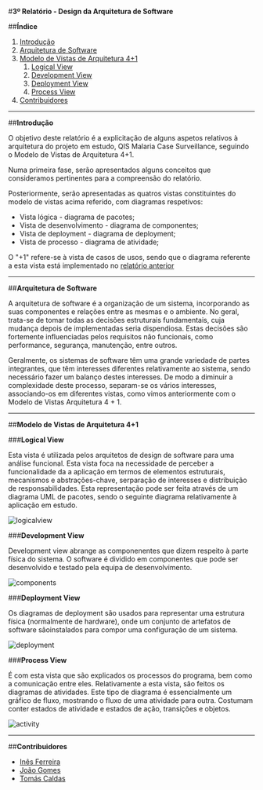 #**3º Relatório - Design da Arquitetura de Software**

##**Índice**

1. [Introdução](#intro)
2. [Arquitetura de Software](#arch)
3. [Modelo de Vistas de Arquitetura 4+1](#fourplusone)
    1. [Logical View](#logical)
    2. [Development View](#development)
    3. [Deployment View](#deployment)
    4. [Process View](#process)
4. [Contribuidores](#contributors)

***
##**Introdução** <a name ="intro"></a>

O objetivo deste relatório é a explicitação de alguns aspetos relativos à arquitetura do projeto em estudo, QIS Malaria Case Surveillance, seguindo o Modelo de Vistas de Arquitetura 4+1. 

Numa primeira fase, serão apresentados alguns conceitos que consideramos pertinentes para a compreensão do relatório.           

Posteriormente, serão apresentadas as quatros vistas constituintes do modelo de vistas acima referido, com diagramas respetivos:
   
   - Vista lógica - diagrama de pacotes;
   - Vista de desenvolvimento - diagrama de componentes;
   - Vista de deployment - diagrama de deployment;
   - Vista de processo - diagrama de atividade;

O "+1" refere-se à vista de casos de usos, sendo que o diagrama referente a esta vista está implementado no [relatório anterior](https://github.com/tomasvcaldas/FEUP-ESOF-MALARIASURV/blob/master/ESOF-docs/Project%20Requirements.md#usecases)



****
##**Arquitetura de Software** <a name ="arch"></a>

A arquitetura de software é a organização de um sistema, incorporando as suas componentes e relações entre as mesmas e o ambiente. No geral, trata-se de tomar todas as decisões estruturais fundamentais, cuja mudança depois de implementadas seria dispendiosa.
Estas decisões são fortemente influenciadas pelos requisitos não funcionais, como performance, segurança, manutenção, entre outros.

Geralmente, os sistemas de software têm uma grande variedade de partes integrantes, que têm interesses diferentes relativamente ao sistema, sendo necessário fazer um balanço destes interesses. De modo a diminuir a complexidade deste processo, separam-se os vários interesses, associando-os em diferentes vistas, como vimos anteriormente com o Modelo de Vistas Arquitetura 4 + 1.




****
##**Modelo de Vistas de Arquitetura 4+1** <a name ="fourplusone"></a>




###**Logical View** <a name="logical"></a>

Esta vista é utilizada pelos arquitetos de design de software para uma análise funcional. Esta vista foca na necessidade de perceber a funcionalidade da a aplicação em termos de elementos estruturais, mecanismos e abstrações-chave, serparação de interesses e distribuição de responsabilidades.
Esta representação pode ser feita através de um diagrama UML de pacotes, sendo o seguinte diagrama relativamente à aplicação em estudo.


![logicalview](https://github.com/tomasvcaldas/FEUP-ESOF-MALARIASURV/blob/master/ESOF-docs/Images/logicalView.png?raw=true)




###**Development View** <a name="development"></a>

Development view abrange as componenentes que dizem respeito à parte física do sistema. O software é dividido em componentes que pode ser desenvolvido e testado pela equipa de desenvolvimento.


![components](https://github.com/tomasvcaldas/FEUP-ESOF-MALARIASURV/blob/master/ESOF-docs/Images/ComponentView.png?raw=true)




###**Deployment View** <a name="deployment"></a>

Os diagramas de deployment são usados para representar uma estrutura física (normalmente de hardware), onde um conjunto de artefatos de software sãoinstalados para compor uma configuração de um sistema. 


![deployment](https://github.com/tomasvcaldas/FEUP-ESOF-MALARIASURV/blob/master/ESOF-docs/Images/deployment%20view.png?raw=true)




###**Process View** <a name="process"></a>

É com esta vista que são explicados os processos do programa, bem como a comunicação entre eles. Relativamente a esta vista, são feitos os diagramas de atividades.
Este tipo de diagrama é essencialmente um gráfico de fluxo, mostrando o fluxo de uma atividade para outra. Costumam conter estados de atividade e estados de ação, transições e objetos.


![activity](https://github.com/tomasvcaldas/FEUP-ESOF-MALARIASURV/blob/master/ESOF-docs/Images/process%20view.png?raw=true)

***
##**Contribuidores**<a name="contributors"></a>

* [Inês Ferreira](https://github.com/inesferreira7)
* [João Gomes](https://github.com/joaogomes04)
* [Tomás Caldas](https://github.com/tomasvcaldas)

